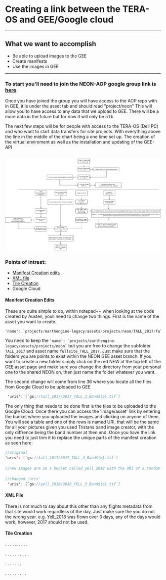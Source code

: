 # Creating a link between the TERA-OS and GEE/Google cloud
---

## What we want to accomplish
* Be able to upload images to the GEE
* Create manifests
* Use the images in GEE
---

### To start you'll need to join the NEON-AOP google group link is [here](https://groups.google.com/forum/#!forum/neon-aop)
Once you have joined the group you will have access to the AOP repo with in GEE, it is under the asset tab and should read "project/neon"
This will allow you to have access to any data that we upload to GEE. There will be a more data in the future but for now it will only be 5Tb.

The next few steps will be for people with access to the TERA-OS (Dell PC) and who want to start data transfers for site projects. With everything above the line in the middle of the chart being a one time set up. The creation of the virtual enviroment as well as the installation and updating of the GEE-API

![alt text](https://github.com/Lukas-Straube/NEON_Internship_Public/blob/master/Yellowstone/Images/Uploading%20data%20to%20GEE.png)
---
### Points of intrest:
* [Manifest Creation edits](https://github.com/Lukas-Straube/NEON_Internship_Public/blob/master/GEE_Nightmare/README.md#manifest-creation-edits)
* [XML file](https://github.com/Lukas-Straube/NEON_Internship_Public/blob/master/GEE_Nightmare/README.md#xml-file)
* [Tile Creation](https://github.com/Lukas-Straube/NEON_Internship_Public/blob/master/GEE_Nightmare/README.md#tile-creation)
* Google Cloud

#### Manifest Creation Edits
These are quite simple to do, within notepad++ when looking at the code created by Austen, youll need to change two things. 
First is the name of the asset you want to create.
```java
'name': `projects/earthengine-legacy/assets/projects/neon/TALL_2017/fullsite_TALL_2017`
```
You need to keep the ``` 'name': `projects/earthengine-legacy/assets/projects/neon` ``` but you are free to change the subfolder `TALL_2017` and asset name `fullsite_TALL_2017`. Just make sure that the folders you are points to exist within the NEON GEE asset branch. If you want to create a new folder simply click on the red NEW at the top left of the GEE asset page and make sure you change the directory from your personal one to the shared NEON on, then just name the folder whatever you want.

The second change will come from line 36 where you locate all the files from Google Cloud to be uploaded to GEE
```java
 'uris': [`gs://tall_2017/2017_TALL_3_Band${e}.tif`]
 ```
 The only thing that needs to be done first is the tiles to be uploaded to the Google Cloud. Once there you can access the 'image/asset' link by entering the bucket where you uploaded the images and clicking on anyone of them. You will see a table and one of the rows is named URI, that will be the same for all your pictures given you used Tristans band image creator, with the only diffrence being the band number at then end. 
 Once you have the link you need to just trim it to replace the unique parts of the manifest creation as seen here:
 ```java
 //original
 'uris': [`gs://tall_2017/2017_TALL_3_Band${e}.tif`]
 
 //new images are in a bucket called yell_2018 with the URI of a random image being gs://yell_2018/2018_YELL_3_Band156
 
 //changed 'uris'
  'uris': [`gs://yell_2018/2018_YELL_3_Band${e}.tif`]
``` 
#### XML File
There is not much to say about this other than any flights metadata from that site would work regardless of the day. Just make sure the you do not the wrong year. e.g. Yell_2018 was flown over 3 days, any of the days would work, however, 2017 should not be used. 

#### Tile Creation




.
.
.
.
..
.
.
.
.

.
.
.
.
.
.
.
.
.
.

.
.
.
.
.
.
.

.
.
.
.
.
.
.
.
.
